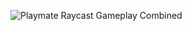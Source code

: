 ![Playmate Raycast Gameplay Combined](https://github.com/YupCup/PlayDatePrototype/assets/156529209/0614edec-cbf7-4e3b-aad8-0b965f017be1)
